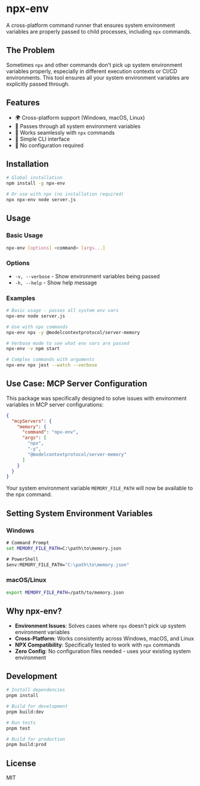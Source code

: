 # npx-env

A cross-platform command runner that ensures system environment variables are properly passed to child processes, including `npx` commands.

## The Problem

Sometimes `npx` and other commands don't pick up system environment variables properly, especially in different execution contexts or CI/CD environments. This tool ensures all your system environment variables are explicitly passed through.

## Features

- 🌍 Cross-platform support (Windows, macOS, Linux)
- 🔄 Passes through all system environment variables
- 🚀 Works seamlessly with `npx` commands
- 🔧 Simple CLI interface
- 💼 No configuration required

## Installation

```bash
# Global installation
npm install -g npx-env

# Or use with npx (no installation required)
npx npx-env node server.js
```

## Usage

### Basic Usage

```bash
npx-env [options] <command> [args...]
```

### Options

- `-v, --verbose` - Show environment variables being passed
- `-h, --help` - Show help message

### Examples

```bash
# Basic usage - passes all system env vars
npx-env node server.js

# Use with npx commands
npx-env npx -y @modelcontextprotocol/server-memory

# Verbose mode to see what env vars are passed
npx-env -v npm start

# Complex commands with arguments
npx-env npx jest --watch --verbose
```

## Use Case: MCP Server Configuration

This package was specifically designed to solve issues with environment variables in MCP server configurations:

```json
{
  "mcpServers": {
    "memory": {
      "command": "npx-env",
      "args": [
        "npx",
        "-y",
        "@modelcontextprotocol/server-memory"
      ]
    }
  }
}
```

Your system environment variable `MEMORY_FILE_PATH` will now be available to the npx command.

## Setting System Environment Variables

### Windows
```cmd
# Command Prompt
set MEMORY_FILE_PATH=C:\path\to\memory.json

# PowerShell
$env:MEMORY_FILE_PATH="C:\path\to\memory.json"
```

### macOS/Linux
```bash
export MEMORY_FILE_PATH=/path/to/memory.json
```

## Why npx-env?

- **Environment Issues**: Solves cases where `npx` doesn't pick up system environment variables
- **Cross-Platform**: Works consistently across Windows, macOS, and Linux
- **NPX Compatibility**: Specifically tested to work with `npx` commands
- **Zero Config**: No configuration files needed - uses your existing system environment

## Development

```bash
# Install dependencies
pnpm install

# Build for development
pnpm build:dev

# Run tests
pnpm test

# Build for production
pnpm build:prod
```

## License

MIT